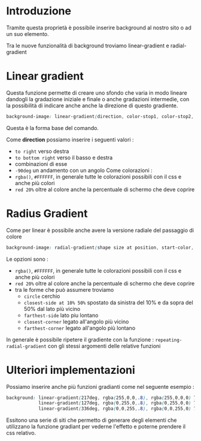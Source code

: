 # Introduzione 

Tramite questa proprietà è possibile inserire background al nostro sito o ad un suo elemento.

Tra le nuove funzionalità di background troviamo linear-gradient e radial-gradient

# Linear gradient

Questa funzione permette di creare uno sfondo che varia in modo lineare dandogli la gradazione iniziale e finale o anche gradazioni intermedie, con la possibilità di indicare anche anche la direzione di questo gradiente.

```css
background-image: linear-gradient(direction, color-stop1, color-stop2, ...);
```
Questa è la forma base del comando.

Come **direction** possiamo inserire i seguenti valori :
+ `to right` verso destra
+ `to bottom right` verso il basso e destra 
+ combinazioni di esse
+ `-90deg` un andamento con un angolo
Come colorazioni :
+ `rgba()`, `#FFFFFF`, in generale tutte le colorazioni possibili con il css e anche più colori
+ `red 20%` oltre al colore anche la percentuale di schermo che deve coprire 


# Radius Gradient

Come per linear è possibile anche avere la versione radiale del passaggio di colore

```css
background-image: radial-gradient(shape size at position, start-color, ..., last-color);
```

Le opzioni sono :
+ `rgba()`, `#FFFFFF`, in generale tutte le colorazioni possibili con il css e anche più colori
+ `red 20%` oltre al colore anche la percentuale di schermo che deve coprire 
+ tra le forme che può assumere troviamo 
    + `circle` cerchio
    + `closest-side at 10% 50%` spostato da sinistra del 10% e da sopra del 50% dal lato più vicino
    + `farthest-side`   lato piu lontano
    + `closest-corner`  legato all'angolo più vicino
    + `farthest-corner` legato all'angolo più lontano


In generale è possibile ripetere il gradiente con la funzione :
`repeating-radial-gradient` con gli stessi argomenti delle relative funzioni 


# Ulteriori implementazioni
Possiamo inserire anche più funzioni gradianti come nel seguente esempio :
```css
background: linear-gradient(217deg, rgba(255,0,0,.8), rgba(255,0,0,0) 70.71%),
            linear-gradient(127deg, rgba(0,255,0,.8), rgba(0,255,0,0) 70.71%),
            linear-gradient(336deg, rgba(0,0,255,.8), rgba(0,0,255,0) 70.71%);
```

Essitono una serie di siti che permetto di generare degli elementi che utilizzano la funzione gradiant per vederne l'effetto e poterne prendere il css relativo.




